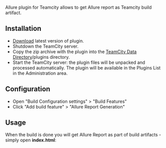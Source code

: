 Allure plugin for Teamcity allows to get Allure report as Teamcity build artifact.

## Installation

 * [Download](https://github.com/allure-framework/allure-teamcity-plugin/releases/latest) latest version of plugin.
 * Shutdown the TeamCity server.
 * Copy the zip archive with the plugin into the [TeamCity Data Directory](http://confluence.jetbrains.com/display/TCD8/TeamCity+Data+Directory)/plugins directory.
 * Start the TeamCity server: the plugin files will be unpacked and processed automatically. The plugin will be available in the Plugins List in the Administration area.

## Configuration

 * Open "Build Configuration settings" > "Build Features"
 * Click "Add build feature" > "Allure Report Generation"

## Usage

When the build is done you will get Allure Report as part of build artifacts - simply open **index.html**:
